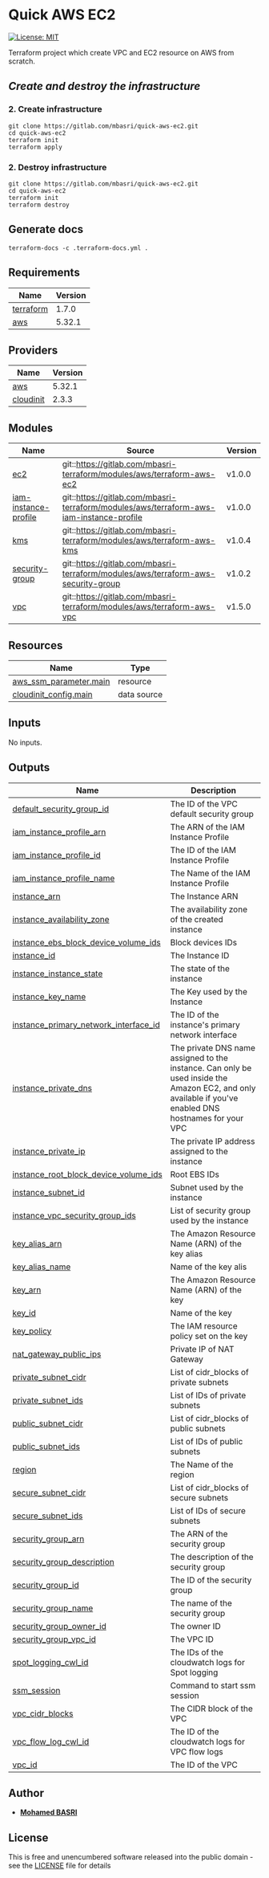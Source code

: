 <!-- BEGIN_TF_DOCS -->
# Quick AWS EC2

[![License: MIT](https://img.shields.io/badge/License-MIT-yellow.svg)](https://opensource.org/licenses/MIT)

Terraform project which create VPC and EC2 resource on AWS from scratch.

## *Create and destroy the infrastructure*

### 2. Create infrastructure

```shell
git clone https://gitlab.com/mbasri/quick-aws-ec2.git
cd quick-aws-ec2
terraform init
terraform apply
```

### 2. Destroy infrastructure

```shell
git clone https://gitlab.com/mbasri/quick-aws-ec2.git
cd quick-aws-ec2
terraform init
terraform destroy
```

## Generate docs

```shell
terraform-docs -c .terraform-docs.yml .
```

## Requirements

| Name | Version |
|------|---------|
| <a name="requirement_terraform"></a> [terraform](#requirement\_terraform) | 1.7.0 |
| <a name="requirement_aws"></a> [aws](#requirement\_aws) | 5.32.1 |

## Providers

| Name | Version |
|------|---------|
| <a name="provider_aws"></a> [aws](#provider\_aws) | 5.32.1 |
| <a name="provider_cloudinit"></a> [cloudinit](#provider\_cloudinit) | 2.3.3 |

## Modules

| Name | Source | Version |
|------|--------|---------|
| <a name="module_ec2"></a> [ec2](#module\_ec2) | git::https://gitlab.com/mbasri-terraform/modules/aws/terraform-aws-ec2 | v1.0.0 |
| <a name="module_iam-instance-profile"></a> [iam-instance-profile](#module\_iam-instance-profile) | git::https://gitlab.com/mbasri-terraform/modules/aws/terraform-aws-iam-instance-profile | v1.0.0 |
| <a name="module_kms"></a> [kms](#module\_kms) | git::https://gitlab.com/mbasri-terraform/modules/aws/terraform-aws-kms | v1.0.4 |
| <a name="module_security-group"></a> [security-group](#module\_security-group) | git::https://gitlab.com/mbasri-terraform/modules/aws/terraform-aws-security-group | v1.0.2 |
| <a name="module_vpc"></a> [vpc](#module\_vpc) | git::https://gitlab.com/mbasri-terraform/modules/aws/terraform-aws-vpc | v1.5.0 |

## Resources

| Name | Type |
|------|------|
| [aws_ssm_parameter.main](https://registry.terraform.io/providers/hashicorp/aws/5.32.1/docs/resources/ssm_parameter) | resource |
| [cloudinit_config.main](https://registry.terraform.io/providers/hashicorp/cloudinit/latest/docs/data-sources/config) | data source |

## Inputs

No inputs.

## Outputs

| Name | Description |
|------|-------------|
| <a name="output_default_security_group_id"></a> [default\_security\_group\_id](#output\_default\_security\_group\_id) | The ID of the VPC default security group |
| <a name="output_iam_instance_profile_arn"></a> [iam\_instance\_profile\_arn](#output\_iam\_instance\_profile\_arn) | The ARN of the IAM Instance Profile |
| <a name="output_iam_instance_profile_id"></a> [iam\_instance\_profile\_id](#output\_iam\_instance\_profile\_id) | The ID of the IAM Instance Profile |
| <a name="output_iam_instance_profile_name"></a> [iam\_instance\_profile\_name](#output\_iam\_instance\_profile\_name) | The Name of the IAM Instance Profile |
| <a name="output_instance_arn"></a> [instance\_arn](#output\_instance\_arn) | The Instance ARN |
| <a name="output_instance_availability_zone"></a> [instance\_availability\_zone](#output\_instance\_availability\_zone) | The availability zone of the created instance |
| <a name="output_instance_ebs_block_device_volume_ids"></a> [instance\_ebs\_block\_device\_volume\_ids](#output\_instance\_ebs\_block\_device\_volume\_ids) | Block devices IDs |
| <a name="output_instance_id"></a> [instance\_id](#output\_instance\_id) | The Instance ID |
| <a name="output_instance_instance_state"></a> [instance\_instance\_state](#output\_instance\_instance\_state) | The state of the instance |
| <a name="output_instance_key_name"></a> [instance\_key\_name](#output\_instance\_key\_name) | The Key used by the Instance |
| <a name="output_instance_primary_network_interface_id"></a> [instance\_primary\_network\_interface\_id](#output\_instance\_primary\_network\_interface\_id) | The ID of the instance's primary network interface |
| <a name="output_instance_private_dns"></a> [instance\_private\_dns](#output\_instance\_private\_dns) | The private DNS name assigned to the instance. Can only be used inside the Amazon EC2, and only available if you've enabled DNS hostnames for your VPC |
| <a name="output_instance_private_ip"></a> [instance\_private\_ip](#output\_instance\_private\_ip) | The private IP address assigned to the instance |
| <a name="output_instance_root_block_device_volume_ids"></a> [instance\_root\_block\_device\_volume\_ids](#output\_instance\_root\_block\_device\_volume\_ids) | Root EBS IDs |
| <a name="output_instance_subnet_id"></a> [instance\_subnet\_id](#output\_instance\_subnet\_id) | Subnet used by the instance |
| <a name="output_instance_vpc_security_group_ids"></a> [instance\_vpc\_security\_group\_ids](#output\_instance\_vpc\_security\_group\_ids) | List of security group used by the instance |
| <a name="output_key_alias_arn"></a> [key\_alias\_arn](#output\_key\_alias\_arn) | The Amazon Resource Name (ARN) of the key alias |
| <a name="output_key_alias_name"></a> [key\_alias\_name](#output\_key\_alias\_name) | Name of the key alis |
| <a name="output_key_arn"></a> [key\_arn](#output\_key\_arn) | The Amazon Resource Name (ARN) of the key |
| <a name="output_key_id"></a> [key\_id](#output\_key\_id) | Name of the key |
| <a name="output_key_policy"></a> [key\_policy](#output\_key\_policy) | The IAM resource policy set on the key |
| <a name="output_nat_gateway_public_ips"></a> [nat\_gateway\_public\_ips](#output\_nat\_gateway\_public\_ips) | Private IP of NAT Gateway |
| <a name="output_private_subnet_cidr"></a> [private\_subnet\_cidr](#output\_private\_subnet\_cidr) | List of cidr\_blocks of private subnets |
| <a name="output_private_subnet_ids"></a> [private\_subnet\_ids](#output\_private\_subnet\_ids) | List of IDs of private subnets |
| <a name="output_public_subnet_cidr"></a> [public\_subnet\_cidr](#output\_public\_subnet\_cidr) | List of cidr\_blocks of public subnets |
| <a name="output_public_subnet_ids"></a> [public\_subnet\_ids](#output\_public\_subnet\_ids) | List of IDs of public subnets |
| <a name="output_region"></a> [region](#output\_region) | The Name of the region |
| <a name="output_secure_subnet_cidr"></a> [secure\_subnet\_cidr](#output\_secure\_subnet\_cidr) | List of cidr\_blocks of secure subnets |
| <a name="output_secure_subnet_ids"></a> [secure\_subnet\_ids](#output\_secure\_subnet\_ids) | List of IDs of secure subnets |
| <a name="output_security_group_arn"></a> [security\_group\_arn](#output\_security\_group\_arn) | The ARN of the security group |
| <a name="output_security_group_description"></a> [security\_group\_description](#output\_security\_group\_description) | The description of the security group |
| <a name="output_security_group_id"></a> [security\_group\_id](#output\_security\_group\_id) | The ID of the security group |
| <a name="output_security_group_name"></a> [security\_group\_name](#output\_security\_group\_name) | The name of the security group |
| <a name="output_security_group_owner_id"></a> [security\_group\_owner\_id](#output\_security\_group\_owner\_id) | The owner ID |
| <a name="output_security_group_vpc_id"></a> [security\_group\_vpc\_id](#output\_security\_group\_vpc\_id) | The VPC ID |
| <a name="output_spot_logging_cwl_id"></a> [spot\_logging\_cwl\_id](#output\_spot\_logging\_cwl\_id) | The IDs of the cloudwatch logs for Spot logging |
| <a name="output_ssm_session"></a> [ssm\_session](#output\_ssm\_session) | Command to start ssm session |
| <a name="output_vpc_cidr_blocks"></a> [vpc\_cidr\_blocks](#output\_vpc\_cidr\_blocks) | The CIDR block of the VPC |
| <a name="output_vpc_flow_log_cwl_id"></a> [vpc\_flow\_log\_cwl\_id](#output\_vpc\_flow\_log\_cwl\_id) | The ID of the cloudwatch logs for VPC flow logs |
| <a name="output_vpc_id"></a> [vpc\_id](#output\_vpc\_id) | The ID of the VPC |

## Author

* [**Mohamed BASRI**](https://gitlab.com/mbasri)

## License

This is free and unencumbered software released into the public domain - see the [LICENSE](./LICENSE) file for details

<!-- END_TF_DOCS -->